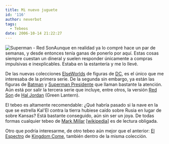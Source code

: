 ```yaml
---
title: Mi nuevo juguete
id: '116'
author: neverbot
tags:
  - Tebeos
date: 2006-10-14 21:22:27
---
```


![Superman - Red Son](./Superman%20Red%20Son.jpg "Superman - Red Son")Aunque en realidad ya lo compré hace un par de semanas, y desde entonces tenía ganas de ponerlo por aquí. Estas cosas siempre cuestan un dineral y suelen responder únicamente a compras impulsivas e inexplicables. Estaba en la estantería y me lo llevé.

De las nuevas colecciones [ElseWorlds](http://en.wikipedia.org/wiki/Elseworlds) de figuras de [DC](http://www.dccomics.com/), es el único que me interesaba de la primera serie. De la segunda sin embargo, ya están las figuras de [Batman](http://www.dccomics.com/dcdirect/?dcd=5023&lst=all&cat=ACTION+FIGURES) y [Superman Presidente](http://www.dccomics.com/dcdirect/?dcd=5024&lst=all&cat=ACTION+FIGURES) que llaman bastante la atención. Aún está por salir la tercera serie que incluye, entre otros, la versión [Red Son](http://en.wikipedia.org/wiki/Superman:_Red_Son) de [Hal Jordan](http://www.dccomics.com/dcdirect/?dcd=6178&lst=all&cat=ACTION+FIGURES) (Green Lantern).

El tebeo es altamente recomendable: ¿Qué habría pasado si la nave en la que se estrella Kal'El contra la tierra hubiese caído sobre Rusia en lugar de sobre Kansas? Está bastante conseguido, aún sin ser un joya. De todas formas cualquier tebeo de [Mark Millar](http://www.millarworld.tv/) \[[wikipedia](http://en.wikipedia.org/wiki/Mark_Millar)\] es de lectura obligada.

Otro que podría interesarme, de otro tebeo aún mejor que el anterior: [El Espectro](http://www.dccomics.com/dcdirect/?dcd=5028&lst=all&cat=ACTION+FIGURES) de [Kingdom Come](http://en.wikipedia.org/wiki/Kingdom_Come_(comic)), también dentro de la misma colección.